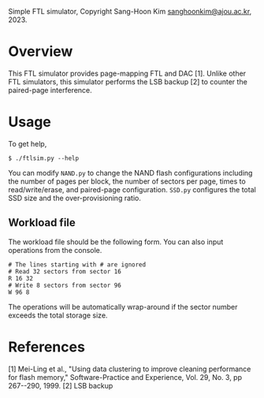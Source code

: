 Simple FTL simulator, Copyright Sang-Hoon Kim <sanghoonkim@ajou.ac.kr>, 2023.

# Overview

This FTL simulator provides page-mapping FTL and DAC [1]. Unlike other FTL simulators, this simulator performs the LSB backup [2] to counter the paired-page interference.


# Usage
To get help,

    $ ./ftlsim.py --help

You can modify `NAND.py` to change the NAND flash configurations including the number of pages per block, the number of sectors per page, times to read/write/erase, and paired-page configuration. `SSD.py` configures the total SSD size and the over-provisioning ratio.

## Workload file
The workload file should be the following form. You can also input operations from the console.

	# The lines starting with # are ignored
	# Read 32 sectors from sector 16
	R 16 32
	# Write 8 sectors from sector 96
	W 96 8

The operations will be automatically wrap-around if the sector number exceeds the total storage size.

# References

 [1] Mei-Ling et al., "Using data clustering to improve cleaning performance for flash memory," Software-Practice and Experience, Vol. 29, No. 3, pp 267--290, 1999.
 [2] LSB backup
